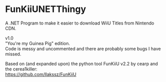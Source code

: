 # FunKiiUNETThingy
A .NET Program to make it easier to download WiiU Titles from Nintendo CDN.

v1.0  
"You're my Guinea Pig" edition.  
Code is messy and uncommented and there are probably some bugs I have missed.

Based on (and expanded upon) the python tool FunKiiU v2.2 by cearp and the cerea1killer:  
https://github.com/llakssz/FunKiiU
